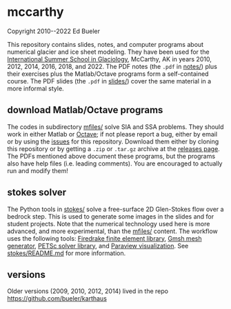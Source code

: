 mccarthy
========

Copyright 2010--2022  Ed Bueler

This repository contains slides, notes, and computer programs about numerical glacier and ice sheet modeling.  They have been used for the [International Summer School in Glaciology](http://glaciers.gi.alaska.edu/courses/summerschool), McCarthy, AK in years 2010, 2012, 2014, 2016, 2018, and 2022.  The PDF notes (the `.pdf` in [notes/](notes/)) plus their exercises plus the Matlab/Octave programs form a self-contained course.  The PDF slides (the `.pdf` in [slides/](slides/)) cover the same material in a more informal style.


download Matlab/Octave programs
-------------------------------

The codes in subdirectory [mfiles/](mfiles/) solve SIA and SSA problems.  They should work in either Matlab or [Octave](https://www.gnu.org/software/octave/); if not please report a bug, either by email or by using the [issues](https://github.com/bueler/mccarthy/issues) for this repository.  Download them either by cloning this repository or by getting a `.zip` or `.tar.gz` archive at the [releases page](https://github.com/bueler/mccarthy/releases).  The PDFs mentioned above document these programs, but the programs also have help files (i.e. leading comments).  You are encouraged to actually run and modify them!


stokes solver
-------------

The Python tools in [stokes/](stokes/) solve a free-surface 2D Glen-Stokes flow over a bedrock step.  This is used to generate some images in the slides and for student projects.  Note that the numerical technology used here is more advanced, and more experimental, than the [mfiles/](mfiles/) content.  The workflow uses the following tools: [Firedrake finite element library](https://www.firedrakeproject.org/), [Gmsh mesh generator](http://gmsh.info/), [PETSc solver library](http://www.mcs.anl.gov/petsc/), and [Paraview visualization](https://www.paraview.org/).  See [stokes/README.md](stokes/README.md) for more information.


versions
--------

Older versions (2009, 2010, 2012, 2014) lived in the repo https://github.com/bueler/karthaus
